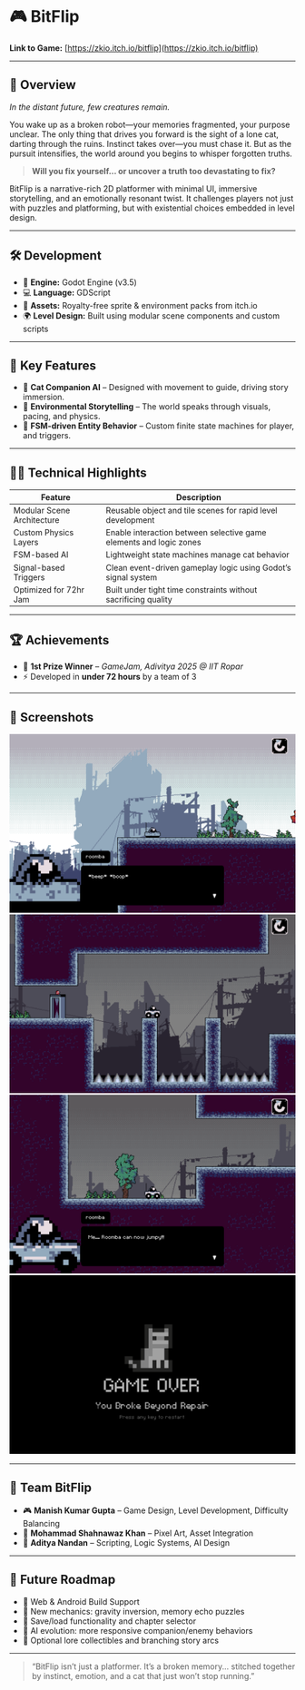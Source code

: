 # 🎮 BitFlip

**Link to Game:** [https://zkio.itch.io/bitflip](https://zkio.itch.io/bitflip)

---

## 🧠 Overview

_In the distant future, few creatures remain._

You wake up as a broken robot—your memories fragmented, your purpose unclear. The only thing that drives you forward is the sight of a lone cat, darting through the ruins. Instinct takes over—you must chase it. But as the pursuit intensifies, the world around you begins to whisper forgotten truths.

> **Will you fix yourself... or uncover a truth too devastating to fix?**

BitFlip is a narrative-rich 2D platformer with minimal UI, immersive storytelling, and an emotionally resonant twist. It challenges players not just with puzzles and platforming, but with existential choices embedded in level design.

---

## 🛠️ Development

- 🔧 **Engine:** Godot Engine (v3.5)
- 💻 **Language:** GDScript
- 🎨 **Assets:** Royalty-free sprite & environment packs from itch.io
- 🌍 **Level Design:** Built using modular scene components and custom scripts

---

## 🚀 Key Features

- 🐾 **Cat Companion AI** – Designed with movement to guide, driving story immersion.
- 🧠 **Environmental Storytelling** – The world speaks through visuals, pacing, and physics.
- 🧪 **FSM-driven Entity Behavior** – Custom finite state machines for player, and triggers.

---

## 🧑‍💻 Technical Highlights

| Feature                     | Description                                                                 |
|----------------------------|-----------------------------------------------------------------------------|
| Modular Scene Architecture | Reusable object and tile scenes for rapid level development                |
| Custom Physics Layers      | Enable interaction between selective game elements and logic zones         |
| FSM-based AI               | Lightweight state machines manage cat behavior                   |
| Signal-based Triggers      | Clean event-driven gameplay logic using Godot’s signal system              |
| Optimized for 72hr Jam     | Built under tight time constraints without sacrificing quality             |

---

## 🏆 Achievements

- 🥇 **1st Prize Winner** – *GameJam, Adivitya 2025 @ IIT Ropar*
- ⚡ Developed in **under 72 hours** by a team of 3

---

## 📸 Screenshots
![Story starts](./assets/Screenshot7.png) 
![Gameplay Screenshot](./assets/Screenshot6.png)  
![Found Spring](./assets/Screenshot11.png) 
![Game Over](./assets/Screenshot12.png)


---

## 👥 Team BitFlip

- 🎮 **Manish Kumar Gupta** – Game Design, Level Development, Difficulty Balancing  
- 🎨 **Mohammad Shahnawaz Khan** – Pixel Art, Asset Integration  
- 🧠 **Aditya Nandan** – Scripting, Logic Systems, AI Design

---

## 🚧 Future Roadmap

- 📱 Web & Android Build Support
- 🧩 New mechanics: gravity inversion, memory echo puzzles
- 💾 Save/load functionality and chapter selector
- 🧠 AI evolution: more responsive companion/enemy behaviors
- 📖 Optional lore collectibles and branching story arcs

---

> “BitFlip isn’t just a platformer. It’s a broken memory... stitched together by instinct, emotion, and a cat that just won’t stop running.”
